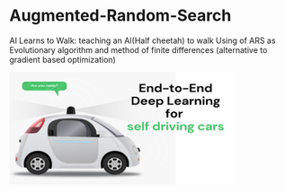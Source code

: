 # Augmented-Random-Search

AI Learns to Walk: teaching an AI(Half cheetah) to walk Using of ARS as Evolutionary algorithm and method of finite differences (alternative to gradient based optimization)

<img src="https://github.com/jkenavdekar/Autonomous-self-driving-car/blob/main/Let's%20Start!.png" width="400" height="200">
